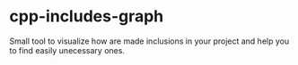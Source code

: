# cpp-includes-graph
Small tool to visualize how are made inclusions in your project and help you to find easily unecessary ones.
